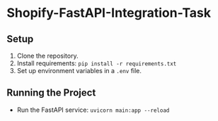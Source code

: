 # Shopify-FastAPI-Integration-Task

## Setup
1. Clone the repository.
2. Install requirements: `pip install -r requirements.txt`
3. Set up environment variables in a `.env` file.

## Running the Project
- Run the FastAPI service: `uvicorn main:app --reload`